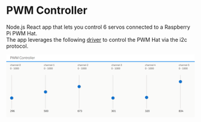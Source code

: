 # PWM Controller

Node.js React app that lets you control 6 servos connected to a Raspberry Pi PWM Hat.<br/>
The app leverages the following [driver](https://github.com/pozil/adafruit-i2c-pwm-driver) to control the PWM Hat via the i2c protocol.

<p align="center">
    <img src="screenshots/slider-view.png" alt="PWM controller app screenshot"/>
</p>
